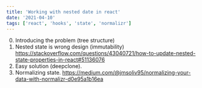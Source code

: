 ```yaml
---
title: 'Working with nested date in react'
date: '2021-04-10'
tags: ['react', 'hooks', 'state', 'normalizr']
---
```


0. Introducing the problem (tree structure)
1. Nested state is wrong design (immutability)
https://stackoverflow.com/questions/43040721/how-to-update-nested-state-properties-in-react#51136076
2. Easy solution (deepclone).
3. Normalizing state.
https://medium.com/@jmsoliv95/normalizing-your-data-with-normalizr-d0e95a1b16ea